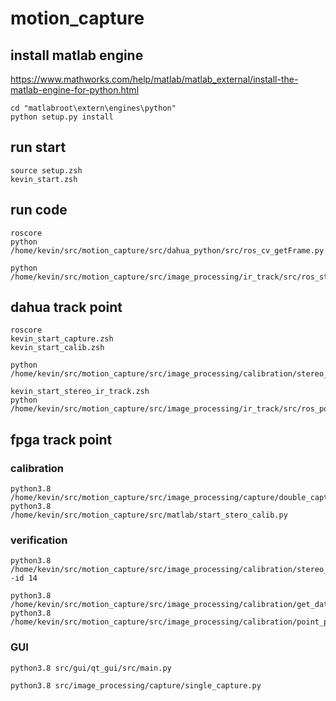 # motion_capture

## install matlab engine
https://www.mathworks.com/help/matlab/matlab_external/install-the-matlab-engine-for-python.html
```
cd "matlabroot\extern\engines\python"
python setup.py install
```

## run start
    source setup.zsh
    kevin_start.zsh

## run code
    roscore
    python /home/kevin/src/motion_capture/src/dahua_python/src/ros_cv_getFrame.py

    python /home/kevin/src/motion_capture/src/image_processing/ir_track/src/ros_stero_light_track.py


## dahua track point
    roscore
    kevin_start_capture.zsh
    kevin_start_calib.zsh

    python /home/kevin/src/motion_capture/src/image_processing/calibration/stereo_depth_Chessboard.py

    kevin_start_stereo_ir_track.zsh
    python /home/kevin/src/motion_capture/src/image_processing/ir_track/src/ros_point_record.py

## fpga track point
### calibration
    python3.8 /home/kevin/src/motion_capture/src/image_processing/capture/double_capture.py
    python3.8 /home/kevin/src/motion_capture/src/matlab/start_stero_calib.py
### verification
    python3.8 /home/kevin/src/motion_capture/src/image_processing/calibration/stereo_board_depth_triangulation.py -id 14

    python3.8 /home/kevin/src/motion_capture/src/image_processing/calibration/get_data.py
    python3.8 /home/kevin/src/motion_capture/src/image_processing/calibration/point_plot_3d.py

### GUI
    python3.8 src/gui/qt_gui/src/main.py

    python3.8 src/image_processing/capture/single_capture.py